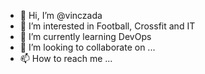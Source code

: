 - 👋 Hi, I’m @vinczada
- 👀 I’m interested in Football, Crossfit and IT
- 🌱 I’m currently learning DevOps
- 💞️ I’m looking to collaborate on ...
- 📫 How to reach me ...

<!---
vinczada/vinczada is a ✨ special ✨ repository because its `README.md` (this file) appears on your GitHub profile.
You can click the Preview link to take a look at your changes.
--->
